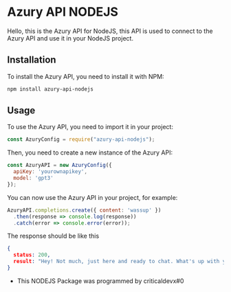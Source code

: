 # Azury API NODEJS
Hello, this is the Azury API for NodeJS, this API is used to connect to the Azury API and use it in your NodeJS project.

## Installation
To install the Azury API, you need to install it with NPM:
```bash
npm install azury-api-nodejs
```

## Usage
To use the Azury API, you need to import it in your project:
```js
const AzuryConfig = require("azury-api-nodejs");
```
Then, you need to create a new instance of the Azury API:
```js
const AzuryAPI = new AzuryConfig({
  apiKey: 'yourownapikey',
  model: 'gpt3'
});
```
You can now use the Azury API in your project, for example:
```js
AzuryAPI.completions.create({ content: 'wassup' })
  .then(response => console.log(response))
  .catch(error => console.error(error));
  ```

The response should be like this
```json
{
  status: 200,
  result: "Hey! Not much, just here and ready to chat. What's up with you? Anything exciting going on?"
}
```

- This NODEJS Package was programmed by criticaldevx#0